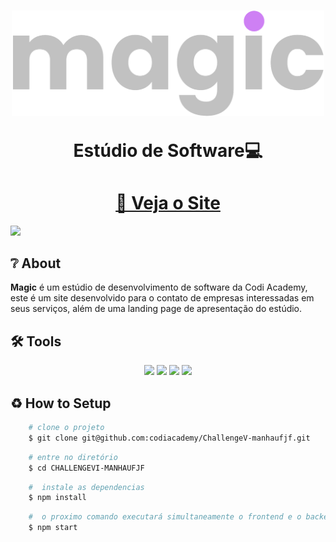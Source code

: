<h1 align= "center">
    <img width=500rem src= "./frontend/src/images/parallax/Title.png">
    <p>Estúdio de Software💻</p>
</h1>

<h1 align= "center"><a href="">📎 Veja o Site</a></h1>

<img src= "./frontend/src/images/Magicexecution.gif">

## ❔ About
**Magic** é um estúdio de desenvolvimento de software da Codi Academy, este é um site desenvolvido para o contato de empresas interessadas em seus serviços, além de uma landing page de apresentação do estúdio.

## 🛠 Tools
<div align= "center">
    <img width=60rem src="https://cdn.jsdelivr.net/gh/devicons/devicon@latest/icons/react/react-original-wordmark.svg" />
    <img width=60rem src="https://cdn.jsdelivr.net/gh/devicons/devicon@latest/icons/tailwindcss/tailwindcss-original.svg" />
    <img width=60rem src="https://cdn.jsdelivr.net/gh/devicons/devicon@latest/icons/nodejs/nodejs-original-wordmark.svg" />
    <img width=60rem src="https://cdn.jsdelivr.net/gh/devicons/devicon@latest/icons/postgresql/postgresql-original.svg" />
</div>

## ♻ How to Setup

```bash
    # clone o projeto
    $ git clone git@github.com:codiacademy/ChallengeV-manhaufjf.git
```

```bash
    # entre no diretório
    $ cd CHALLENGEVI-MANHAUFJF
```

```bash
    #  instale as dependencias
    $ npm install
```

```bash
    #  o proximo comando executará simultaneamente o frontend e o backend
    $ npm start
```



